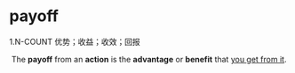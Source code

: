 # payoff

1.N-COUNT 优势；收益；收效；回报

​	The **payoff** from an **action** is the **advantage** or **benefit** that <u>you get from it</u>.

